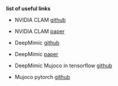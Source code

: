 **list of useful links**

- NVIDIA CLAM [github](https://github.com/NVlabs/CALM) 
- NVIDIA CLAM [paper](https://research.nvidia.com/labs/par/calm/assets/SIGGRAPH2023_CALM.pdf)

- DeepMimic [github](https://github.com/xbpeng/DeepMimic)
- DeepMimic [paper](https://dl.acm.org/doi/pdf/10.1145/3197517.3201311)

- DeepMimic Mujoco in tensorflow [github](https://github.com/mingfeisun/DeepMimic_mujoco/tree/master/src) 

- Mujoco pytorch [github](https://github.com/seolhokim/Mujoco-Pytorch)